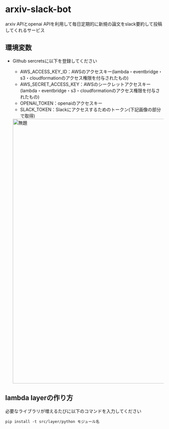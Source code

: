 # arxiv-slack-bot
arxiv APIとopenai APIを利用して毎日定期的に新規の論文をslack要約して投稿してくれるサービス


## 環境変数
- Github sercretsに以下を登録してください
  - AWS_ACCESS_KEY_ID：AWSのアクセスキー(lambda・eventbridge・s3・cloudformationのアクセス権限を付与されたもの)
  - AWS_SECRET_ACCESS_KEY：AWSのシークレットアクセスキー(lambda・eventbridge・s3・cloudformationのアクセス権限を付与されたもの)
  - OPENAI_TOKEN：openaiのアクセスキー
  - SLACK_TOKEN：Slackにアクセスするためのトークン(下記画像の部分で取得)
  
  <img width="838" alt="無題" src="https://user-images.githubusercontent.com/58076642/229334919-5a628c38-4ac9-4fe1-9ba9-b4a8a5e3cf7b.png">



## lambda layerの作り方  
必要なライブラリが増えるたびに以下のコマンドを入力してください

```
pip install -t src/layer/python モジュール名
```
